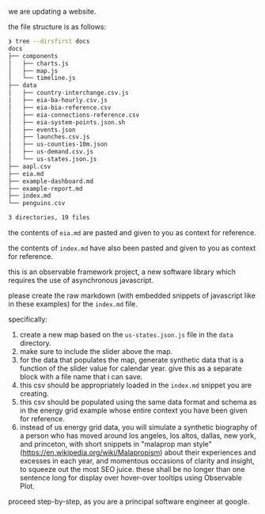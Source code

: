 we are updating a website. 

the file structure is as follows:

```bash
❯ tree --dirsfirst docs
docs
├── components
│   ├── charts.js
│   ├── map.js
│   └── timeline.js
├── data
│   ├── country-interchange.csv.js
│   ├── eia-ba-hourly.csv.js
│   ├── eia-bia-reference.csv
│   ├── eia-connections-reference.csv
│   ├── eia-system-points.json.sh
│   ├── events.json
│   ├── launches.csv.js
│   ├── us-counties-10m.json
│   ├── us-demand.csv.js
│   └── us-states.json.js
├── aapl.csv
├── eia.md
├── example-dashboard.md
├── example-report.md
├── index.md
└── penguins.csv

3 directories, 19 files
```

the contents of `eia.md` are pasted and given to you as context for reference. 

the contents of `index.md` have also been pasted and given to you as context for reference.
    
this is an observable framework project, a new software library which requires the use of asynchronous javascript.

please create the raw markdown (with embedded snippets of javascript like in these examples) for the `index.md` file.

specifically:

1. create a new map based on the `us-states.json.js` file in the `data` directory.
2. make sure to include the slider above the map. 
3. for the data that populates the map, generate synthetic data that is a function of the slider value for calendar year. give this as a separate block with a file name that i can save. 
4. this csv should be appropriately loaded in the `index.md` snippet you are creating. 
5. this csv should be populated using the same data format and schema as in the energy grid example whose entire context you have been given for reference.
6. instead of us energy grid data, you will simulate a synthetic biography of a person who has moved around los angeles, los altos, dallas, new york, and princeton, with short snippets in "malaprop man style" (https://en.wikipedia.org/wiki/Malapropism) about their experiences and excesses in each year, and momentous occasions of clarity and insight, to squeeze out the most SEO juice. these shall be no longer than one sentence long for display over hover-over tooltips using Observable Plot.

proceed step-by-step, as you are a principal software engineer at google.